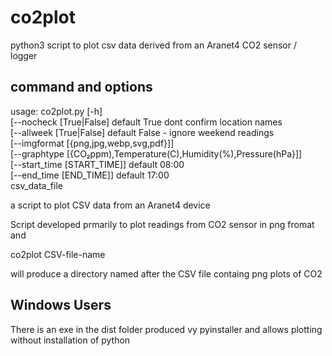 # co2plot

python3 script to plot csv data derived from an Aranet4 CO2 sensor / logger



## command and options

usage: co2plot.py [-h]  
                  [--nocheck [True|False] default True dont confirm location names  
                  [--allweek [True|False] default False - ignore weekend readings  
                  [--imgformat [{png,jpg,webp,svg,pdf}]]  
                  [--graphtype [{CO₂ppm),Temperature(C),Humidity(%),Pressure(hPa}]]  
                  [--start_time [START_TIME]] default 08:00  
                  [--end_time [END_TIME]]  default 17:00  
                  csv_data_file  

a script to plot CSV data from an Aranet4 device

Script developed prmarily to plot readings from CO2 sensor in png fromat and

co2plot CSV-file-name

will produce a directory named after the CSV file containg png plots of CO2

## Windows Users

There is an exe in the dist folder produced vy pyinstaller and allows plotting without installation of python 

